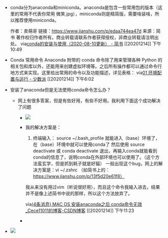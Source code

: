 - conda分为anaconda和miniconda。anaconda是包含一些常用包的版本（这里的常用不代表你常用 微笑.jpg），miniconda则是精简版，需要啥装啥，所以推荐使用miniconda。
  
  作者：卖萌哥
  链接：https://www.jianshu.com/p/edaa744ea47d
  来源：简书
  著作权归作者所有。商业转载请联系作者获得授权，非商业转载请注明出处。
  via[conda的安装与使用（2020-08-10更新） - 简书](https://www.jianshu.com/p/edaa744ea47d)
  [[20201214]] 下午10:49
- Conda 常用命令
  Anaconda 附带的 conda 命令除了用来管理各种 Python 的相关包和库以外，还能用来创建虚拟环境等。之后所有操作都可以通过命令行地方式来实现。这里给出常用的命令以及功能描述，详见表格：
  via[01 环境配置与运行 - 少数派](https://sspai.com/post/61799)
  [[20201214]] 下午6:02
- 安装了anaconda但是无法使用conda命令怎么办？
    - 网上有很多答案，但是有些好用，有些不好用。我利用下面这个成功解决了问题
        - ![](https://firebasestorage.googleapis.com/v0/b/firescript-577a2.appspot.com/o/imgs%2Fapp%2Fxinyiheng%2FhKWxHNA9ZR.png?alt=media&token=4abb9362-135a-4e8b-adbc-cae3f3234af7)
        - 我的解决方案是：
          
          1. 终端输入：
          source ~/.bash_profile 
          就能进入（base）环境了，在（base）环境中就可以使用conda了
                  然后使用 source deactivate 或 conda deactivate 退出，再输入conda就能看到conda的信息了，说明conda在外部环境也可以使用了。（这个方法蛮玄学，但是抓到耗子就是好猫）
                  一般出现这个bug，网上的解决方案是：vi ~/.zshrc （如简书上的：https://www.jianshu.com/p/13f5d20e61f8）
          
          我从来没有用过vim（听说很好用），而且这个命令我输入进去，结果并不是像上述简书中说的那样，所以这个方法放弃了。
          
          via[(4条消息) MAC OS 安装anaconda之后 conda命令无效_Cece11011的博客-CSDN博客](https://blog.csdn.net/Cece11011/article/details/103820337)
          [[20201214]] 下午11:23
        - 
- ![](https://firebasestorage.googleapis.com/v0/b/firescript-577a2.appspot.com/o/imgs%2Fapp%2Fxinyiheng%2F5QTOf00Nvx.png?alt=media&token=dfe7ce60-3b25-4092-9029-6c6c5430766a)
